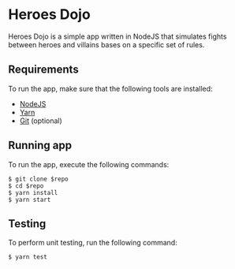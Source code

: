 # Heroes Dojo

Heroes Dojo is a simple app written in NodeJS that simulates fights between heroes and villains bases on a specific set of rules.

## Requirements

To run the app, make sure that the following tools are installed:

 - [NodeJS](https://nodejs.org/en/)
 - [Yarn](https://classic.yarnpkg.com/lang/en/docs/install/#mac-stable)
 - [Git](https://git-scm.com/downloads) (optional)

## Running app

To run the app, execute the following commands:

    $ git clone $repo
    $ cd $repo
    $ yarn install
    $ yarn start

## Testing

To perform unit testing, run the following command:

    $ yarn test